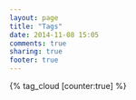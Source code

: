 ```yaml
---
layout: page
title: "Tags"
date: 2014-11-08 15:05
comments: true
sharing: true
footer: true
---
```

{% tag_cloud [counter:true] %}
